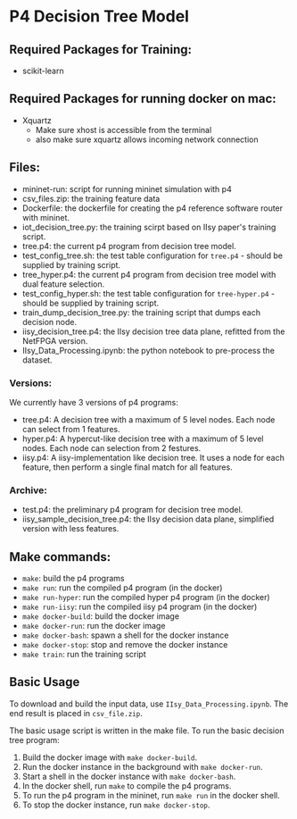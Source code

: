 # P4 Decision Tree Model

## Required Packages for Training:
- scikit-learn

## Required Packages for running docker on mac:
- Xquartz
  - Make sure xhost is accessible from the terminal
  - also make sure xquartz allows incoming network connection

## Files:
- mininet-run: script for running mininet simulation with p4
- csv_files.zip: the training feature data
- Dockerfile: the dockerfile for creating the p4 reference software router with mininet. 
- iot_decision_tree.py: the training scirpt based on IIsy paper's training script. 
- tree.p4: the current p4 program from decision tree model.
- test_config_tree.sh: the test table configuration for `tree.p4` - should be supplied by training script. 
- tree_hyper.p4: the current p4 program from decision tree model with dual feature selection.
- test_config_hyper.sh: the test table configuration for `tree-hyper.p4` - should be supplied by training script. 
- train_dump_decision_tree.py: the training script that dumps each decision node. 
- iisy_decision_tree.p4: the IIsy decision tree data plane, refitted from the NetFPGA version.
- IIsy_Data_Processing.ipynb: the python notebook to pre-process the dataset. 

### Versions:
We currently have 3 versions of p4 programs:
- tree.p4: A decision tree with a maximum of 5 level nodes. Each node can select from 1 features. 
- hyper.p4: A hypercut-like decision tree with a maximum of 5 level nodes. Each node can selection from 2 festures. 
- iisy.p4: A iisy-implementation like decision tree. It uses a node for each feature, then perform a single final match for all features. 

### Archive:
- test.p4: the preliminary p4 program for decision tree model. 
- iisy_sample_decision_tree.p4: the IIsy decision data plane, simplified version with less features.

## Make commands:
- `make`: build the p4 programs
- `make run`: run the compiled p4 program (in the docker)
- `make run-hyper`: run the compiled hyper p4 program (in the docker)
- `make run-iisy`: run the compiled iisy p4 program (in the docker)
- `make docker-build`: build the docker image
- `make docker-run`: run the docker image
- `make docker-bash`: spawn a shell for the docker instance
- `make docker-stop`: stop and remove the docker instance
- `make train`: run the training script

## Basic Usage

To download and build the input data, use `IIsy_Data_Processing.ipynb`. The end result is placed in `csv_file.zip`. 

The basic usage script is written in the make file. To run the basic decision tree program:
1. Build the docker image with `make docker-build`.
2. Run the docker instance in the background with `make docker-run`.
3. Start a shell in the docker instance with `make docker-bash`.
4. In the docker shell, run `make` to compile the p4 programs. 
5. To run the p4 program in the mininet, run `make run` in the docker shell. 
6. To stop the docker instance, run `make docker-stop`.